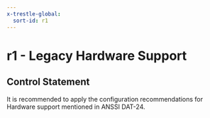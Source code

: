 ```yaml
---
x-trestle-global:
  sort-id: r1
---
```


# r1 - Legacy Hardware Support

## Control Statement

It is recommended to apply the configuration recommendations for Hardware support mentioned in ANSSI DAT-24.
